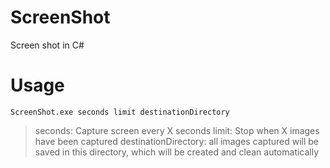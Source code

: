 # ScreenShot
Screen shot in C#

# Usage

```
ScreenShot.exe seconds limit destinationDirectory
```

> seconds: Capture screen every X seconds
> limit: Stop when X images have been captured
> destinationDirectory: all images captured will be saved in this directory, which will be created and clean automatically
